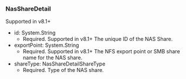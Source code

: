 ### NasShareDetail
Supported in v8.1+

- id: System.String
  - Required. Supported in v8.1+
  The unique ID of the NAS Share.
- exportPoint: System.String
  - Required. Supported in v8.1+
  The NFS export point or SMB share name for the NAS share.
- shareType: NasShareDetailShareType
  - Required. Type of the NAS share.
